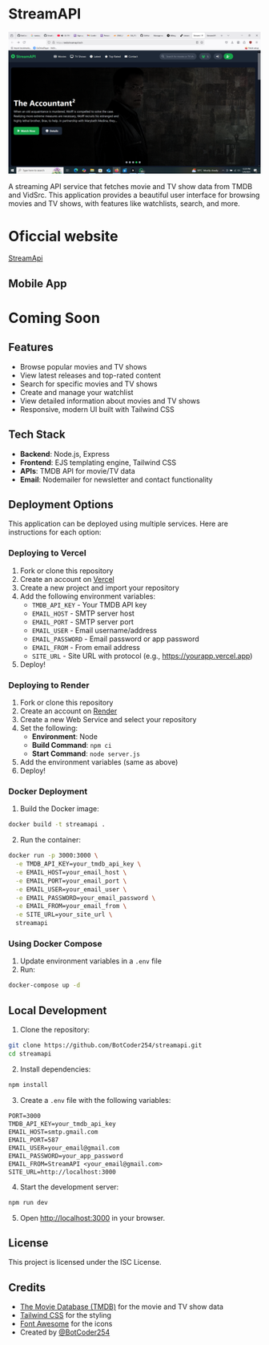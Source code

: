 # StreamAPI

<img src="./Screenshot%20(15).png" alt="Screenshot" style="max-width: 100%; height: auto;">





A streaming API service that fetches movie and TV show data from TMDB and VidSrc. This application provides a beautiful user interface for browsing movies and TV shows, with features like watchlists, search, and more.

# Oficcial website 

 [StreamApi](https://webstreamapi.tech/)


 ## Mobile App

 # Coming Soon


## Features

- Browse popular movies and TV shows
- View latest releases and top-rated content
- Search for specific movies and TV shows
- Create and manage your watchlist
- View detailed information about movies and TV shows
- Responsive, modern UI built with Tailwind CSS

## Tech Stack

- **Backend**: Node.js, Express
- **Frontend**: EJS templating engine, Tailwind CSS
- **APIs**: TMDB API for movie/TV data
- **Email**: Nodemailer for newsletter and contact functionality

## Deployment Options

This application can be deployed using multiple services. Here are instructions for each option:

### Deploying to Vercel

1. Fork or clone this repository
2. Create an account on [Vercel](https://vercel.com)
3. Create a new project and import your repository
4. Add the following environment variables:
   - `TMDB_API_KEY` - Your TMDB API key
   - `EMAIL_HOST` - SMTP server host
   - `EMAIL_PORT` - SMTP server port
   - `EMAIL_USER` - Email username/address
   - `EMAIL_PASSWORD` - Email password or app password
   - `EMAIL_FROM` - From email address
   - `SITE_URL` - Site URL with protocol (e.g., https://yourapp.vercel.app)
5. Deploy!

### Deploying to Render

1. Fork or clone this repository
2. Create an account on [Render](https://render.com)
3. Create a new Web Service and select your repository
4. Set the following:
   - **Environment**: Node
   - **Build Command**: `npm ci`
   - **Start Command**: `node server.js`
5. Add the environment variables (same as above)
6. Deploy!

### Docker Deployment

1. Build the Docker image:

```bash
docker build -t streamapi .
```

2. Run the container:

```bash
docker run -p 3000:3000 \
  -e TMDB_API_KEY=your_tmdb_api_key \
  -e EMAIL_HOST=your_email_host \
  -e EMAIL_PORT=your_email_port \
  -e EMAIL_USER=your_email_user \
  -e EMAIL_PASSWORD=your_email_password \
  -e EMAIL_FROM=your_email_from \
  -e SITE_URL=your_site_url \
  streamapi
```

### Using Docker Compose

1. Update environment variables in a `.env` file
2. Run:

```bash
docker-compose up -d
```

## Local Development

1. Clone the repository:

```bash
git clone https://github.com/BotCoder254/streamapi.git
cd streamapi
```

2. Install dependencies:

```bash
npm install
```

3. Create a `.env` file with the following variables:

```
PORT=3000
TMDB_API_KEY=your_tmdb_api_key
EMAIL_HOST=smtp.gmail.com
EMAIL_PORT=587
EMAIL_USER=your_email@gmail.com
EMAIL_PASSWORD=your_app_password
EMAIL_FROM=StreamAPI <your_email@gmail.com>
SITE_URL=http://localhost:3000
```

4. Start the development server:

```bash
npm run dev
```

5. Open [http://localhost:3000](http://localhost:3000) in your browser.

## License

This project is licensed under the ISC License.

## Credits

- [The Movie Database (TMDB)](https://www.themoviedb.org/) for the movie and TV show data
- [Tailwind CSS](https://tailwindcss.com/) for the styling
- [Font Awesome](https://fontawesome.com/) for the icons
- Created by [@BotCoder254](https://github.com/BotCoder254) 
